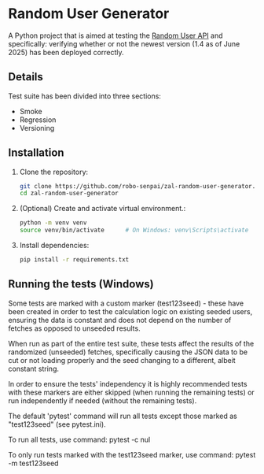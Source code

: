 # Random User Generator

A Python project that is aimed at testing the [Random User API](https://randomuser.me/) and specifically: verifying whether or not the newest version (1.4 as of June 2025) has been deployed correctly.

## Details

Test suite has been divided into three sections:
- Smoke
- Regression
- Versioning

## Installation

1. Clone the repository:

   ```bash
   git clone https://github.com/robo-senpai/zal-random-user-generator.git
   cd zal-random-user-generator

2. (Optional) Create and activate virtual environment.:

   ```bash
   python -m venv venv
   source venv/bin/activate      # On Windows: venv\Scripts\activate

3. Install dependencies:

   ```bash
   pip install -r requirements.txt

## Running the tests (Windows)

Some tests are marked with a custom marker (test123seed) - these have been created in order to test the calculation logic on existing seeded users, ensuring the data is constant and does not depend on the number of fetches as opposed to unseeded results.

When run as part of the entire test suite, these tests affect the results of the randomized (unseeded) fetches, specifically causing the JSON data to be cut or not loading properly and the seed changing to a different, albeit constant string.

In order to ensure the tests' independency it is highly recommended tests with these markers are either skipped (when running the remaining tests) or run independently if needed (without the remaining tests).

The default 'pytest' command will run all tests except those marked as "test123seed" (see pytest.ini).

To run all tests, use command:
   pytest -c nul

To only run tests marked with the test123seed marker, use command:
   pytest -m test123seed